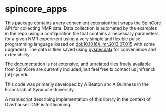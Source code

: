 # spincore_apps

This package contains a very convenient extension that wraps the SpinCore API for collecting NMR data.  Data collection is automated by the examples in the repo using a configuration file that contains al necessary parameters for a given NMR experiment using a very simple and flexible pulse programming language (based on [doi:10.1016/j.jmr.2013.07.015](http://doi.org/10.1016/j.jmr.2013.07.015) with some upgrades). The data is then saved using [pyspecdata](https://jmfrancklab.github.io/pyspecdata) for convenience and extensibility. 

The documentation is not extensive, and unrelated files freely available from SpinCore are currently included, but feel free to contact us jmfranck [at] syr.edu

This code was primarily developed by A Beaton and A Guinness in the Franck lab at Syracuse University.

A manuscript describing implementation of this library in the context of Overhauser DNP is forthcoming.
